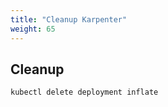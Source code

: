 ```yaml
---
title: "Cleanup Karpenter"
weight: 65
---
```


## Cleanup

```bash
kubectl delete deployment inflate
```
